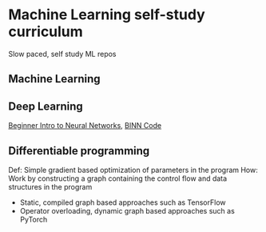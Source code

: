 # Machine Learning self-study curriculum
Slow paced, self study ML repos

## Machine Learning 

## Deep Learning
[Beginner Intro to Neural Networks](https://www.youtube.com/playlist?list=PLxt59R_fWVzT9bDxA76AHm3ig0Gg9S3So), [BINN Code](./Beginner%20intro/)

## Differentiable programming
Def: Simple gradient based optimization of parameters in the program
How: Work by constructing a graph containing the control flow and data structures in the program
* Static, compiled graph based approaches such as TensorFlow
* Operator overloading, dynamic graph based approaches such as PyTorch